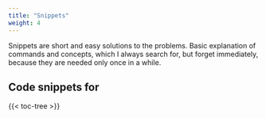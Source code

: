 ```yaml
---
title: "Snippets"
weight: 4
---
```


Snippets are short and easy solutions to the problems. Basic explanation of commands and concepts, which I always search for, but forget immediately, because they are needed only once in a while.

## Code snippets for

{{< toc-tree >}}